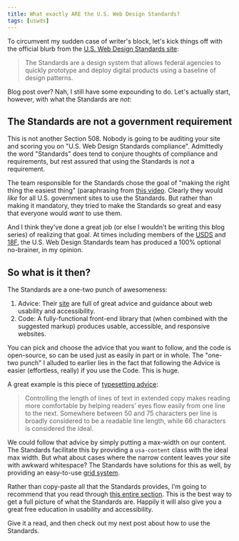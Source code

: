 ```yaml
---
title: What exactly ARE the U.S. Web Design Standards?
tags: [uswds]
---
```

To circumvent my sudden case of writer's block, let's kick things off with the official blurb from the [U.S. Web Design Standards site](https://standards.usa.gov):

> The Standards are a design system that allows federal agencies to quickly prototype and deploy digital products using a baseline of design patterns.

Blog post over? Nah, I still have some expounding to do. Let's actually start, however, with what the Standards are *not*:

## The Standards are not a government requirement

This is not another Section 508. Nobody is going to be auditing your site and scoring you on "U.S. Web Design Standards compliance". Admittedly the word "Standards" does tend to conjure thoughts of compliance and requirements, but rest assured that using the Standards is *not* a requirement.

The team responsible for the Standards chose the goal of "making the right thing the easiest thing" (paraphrasing from [this video](https://www.youtube.com/watch?v=iLD4Bu6I2I8). Clearly they would *like* for all U.S. government sites to use the Standards. But rather than making it mandatory, they tried to make the Standards so great and easy that everyone would *want* to use them.

And I think they've done a great job (or else I wouldn't be writing this blog series) of realizing that goal. At times including members of the [USDS](https://www.usds.gov/) and [18F](https://18f.gsa.gov/), the U.S. Web Design Standards team has produced a 100% optional no-brainer, in my opinion.

## So what is it then?

The Standards are a one-two punch of awesomeness:

1. Advice: Their [site](https://standards.usa.gov) are full of great advice and guidance about web usability and accessibility.
1. Code: A fully-functional front-end library that (when combined with the suggested markup) produces usable, accessible, and responsive websites.

You can pick and choose the advice that you want to follow, and the code is open-source, so can be used just as easily in part or in whole. The "one-two punch" I alluded to earlier lies in the fact that following the Advice is easier (effortless, really) if you use the Code. This is huge.

A great example is this piece of [typesetting advice](https://standards.usa.gov/components/typography/#typesetting-docs):

> Controlling the length of lines of text in extended copy makes reading more comfortable by helping readers’ eyes flow easily from one line to the next. Somewhere between 50 and 75 characters per line is broadly considered to be a readable line length, while 66 characters is considered the ideal.

We could follow that advice by simply putting a max-width on our content. The Standards facilitate this by providing a `usa-content` class with the ideal max width. But what about cases where the narrow content leaves your site with awkward whitespace? The Standards have solutions for this as well, by providing an easy-to-use [grid system](https://standards.usa.gov/components/grids/).

Rather than copy-paste all that the Standards provides, I'm going to recommend that you read through [this entire section](https://standards.usa.gov/components/). This is the best way to get a full picture of what the Standards are. Happily it will also give you a great free education in usability and accessibility.

Give it a read, and then check out my next post about how to use the Standards.
